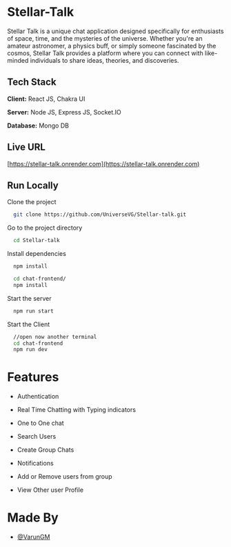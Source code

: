 # Stellar-Talk

Stellar Talk is a unique chat application designed specifically for enthusiasts of space, time, and the mysteries of the universe. Whether you're an amateur astronomer, a physics buff, or simply someone fascinated by the cosmos, Stellar Talk provides a platform where you can connect with like-minded individuals to share ideas, theories, and discoveries.

## Tech Stack

**Client:** React JS, Chakra UI

**Server:** Node JS, Express JS, Socket.IO

**Database:** Mongo DB

## Live URL

[https://stellar-talk.onrender.com](https://stellar-talk.onrender.com)

## Run Locally

Clone the project

```bash
  git clone https://github.com/UniverseVG/Stellar-talk.git
```

Go to the project directory

```bash
  cd Stellar-talk
```

Install dependencies

```bash
  npm install
```

```bash
  cd chat-frontend/
  npm install
```

Start the server

```bash
  npm run start
```

Start the Client

```bash
  //open now another terminal
  cd chat-frontend
  npm run dev
```

# Features

- Authentication

- Real Time Chatting with Typing indicators

- One to One chat

- Search Users

- Create Group Chats

- Notifications

- Add or Remove users from group

- View Other user Profile

# Made By

- [@VarunGM](https://github.com/UniverseVG)

